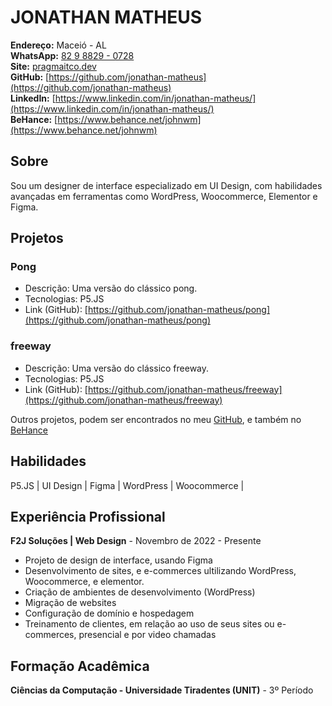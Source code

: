 # JONATHAN MATHEUS
**Endereço:** Maceió - AL<br>
**WhatsApp:** [82 9 8829 - 0728](https://api.whatsapp.com/send/?phone=5582988290728)<br>
**Site:** [pragmaitco.dev](https://pragmatico.dev/)<br>
**GitHub:** [https://github.com/jonathan-matheus](https://github.com/jonathan-matheus)<br> 
**LinkedIn:** [https://www.linkedin.com/in/jonathan-matheus/](https://www.linkedin.com/in/jonathan-matheus/) <br>
**BeHance:** [https://www.behance.net/johnwm](https://www.behance.net/johnwm)

## Sobre
Sou um designer de interface especializado em UI Design, com habilidades avançadas em ferramentas como WordPress, Woocommerce, Elementor e Figma. 

## Projetos
### Pong
- Descrição: Uma versão do clássico pong.
- Tecnologias: P5.JS
- Link (GitHub): [https://github.com/jonathan-matheus/pong](https://github.com/jonathan-matheus/pong) 

### freeway
- Descrição: Uma versão do clássico freeway.
- Tecnologias: P5.JS
- Link (GitHub): [https://github.com/jonathan-matheus/freeway](https://github.com/jonathan-matheus/freeway)

Outros projetos, podem ser encontrados no meu [GitHub](https://github.com/jonathan-matheus), e também no [BeHance](https://www.behance.net/johnwm)   

## Habilidades
P5.JS | UI Design | Figma | WordPress | Woocommerce | 

## Experiência Profissional
**F2J Soluções | Web Design** - Novembro de 2022 - Presente
- Projeto de design de interface, usando Figma
- Desenvolvimento de sites, e e-commerces ultilizando WordPress, Woocommerce, e elementor.
- Criação de ambientes de desenvolvimento (WordPress) 
- Migração de websites 
- Configuração de domínio e hospedagem
- Treinamento de clientes, em relação ao uso de seus sites ou e-commerces, 
presencial e por video chamadas

## Formação Acadêmica
**Ciências da Computação - Universidade Tiradentes (UNIT)** - 3º Período
